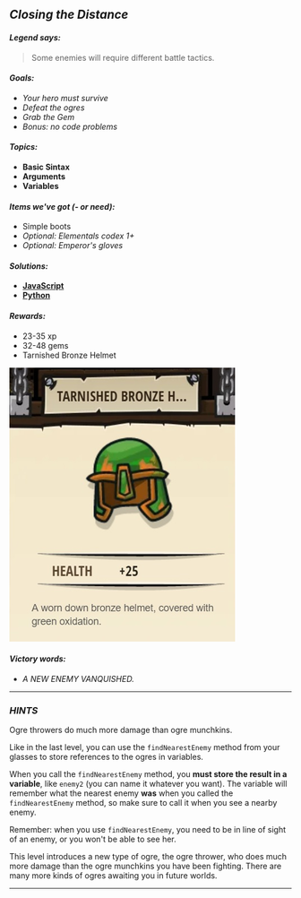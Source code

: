 ## _Closing the Distance_

#### _Legend says:_
> Some enemies will require different battle tactics.

#### _Goals:_
+ _Your hero must survive_
+ _Defeat the ogres_
+ _Grab the Gem_
+ _Bonus: no code problems_

#### _Topics:_
+ **Basic Sintax**
+ **Arguments**
+ **Variables**

#### _Items we've got (- or need):_
+ Simple boots
+ _Optional: Elementals codex 1+_
+ _Optional: Emperor's gloves_

#### _Solutions:_
+ **[JavaScript](theFinalKithmaze.js)**
+ **[Python](the_final_kithmaze.py)**

#### _Rewards:_
+ 23-35 xp
+ 32-48 gems
+ Tarnished Bronze Helmet

![](img/bronze_helmet.jpg)

#### _Victory words:_
+ _A NEW ENEMY VANQUISHED._

___

### _HINTS_

Ogre throwers do much more damage than ogre munchkins.

Like in the last level, you can use the `findNearestEnemy` method from your glasses to store references to the ogres in variables.

When you call the `findNearestEnemy` method, you **must store the result in a variable**, like `enemy2` (you can name it whatever you want). The variable will remember what the nearest enemy **was** when you called the `findNearestEnemy` method, so make sure to call it when you see a nearby enemy.

Remember: when you use `findNearestEnemy`, you need to be in line of sight of an enemy, or you won't be able to see her.

This level introduces a new type of ogre, the ogre thrower, who does much more damage than the ogre munchkins you have been fighting. There are many more kinds of ogres awaiting you in future worlds.

___
